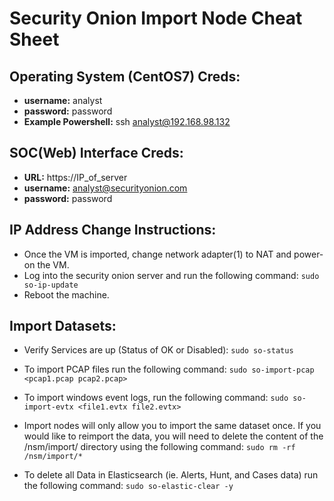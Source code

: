 # Security Onion Import Node Cheat Sheet

## Operating System (CentOS7) Creds:
 - **username:** analyst
 - **password:** password
 - **Example Powershell:** ssh analyst@192.168.98.132
 
## SOC(Web) Interface Creds:
 - **URL:** https://IP_of_server
 - **username:** analyst@securityonion.com
 - **password:** password
 
## IP Address Change Instructions:
 - Once the VM is imported, change network adapter(1) to NAT and power-on the VM.
 - Log into the security onion server and run the following command:
   ```sudo so-ip-update```
 - Reboot the machine.

## Import Datasets:
 - Verify Services are up (Status of OK or Disabled):
 ```sudo so-status```
 
 - To import PCAP files run the following command:
 ```sudo so-import-pcap <pcap1.pcap pcap2.pcap>```
 
 - To import windows event logs, run the following command:
 ```sudo so-import-evtx <file1.evtx file2.evtx>```

 - Import nodes will only allow you to import the same dataset once. If you would like to reimport the data, you will need to delete the content of the /nsm/import/ directory using the following command:
```sudo rm -rf /nsm/import/*```

 - To delete all Data in Elasticsearch (ie. Alerts, Hunt, and Cases data) run the following command:
```sudo so-elastic-clear -y```
